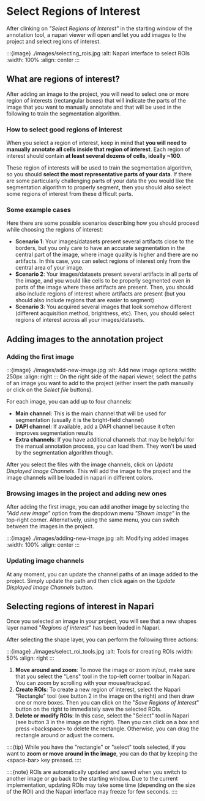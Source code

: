 # Select Regions of Interest

After clinking on _"Select Regions of Interest"_ in the starting window of the annotation tool, a napari viewer will open and let you add images to the project and select regions of interest. 

:::{image} ./images/selecting_rois.jpg
:alt: Napari interface to select ROIs
:width: 100%
:align: center
:::


## What are regions of interest? 
After adding an image to the project, you will need to select one or more region of interests (rectangular boxes) that will indicate the parts of the image that you want to manually annotate and that will be used in the following to train the segmentation algorithm. 

### How to select good regions of interest
When you select a region of interest, keep in mind that **you will need to manually annotate all cells inside that region of interest**. Each region of interest should contain **at least several dozens of cells, ideally ~100**. 

These region of interests will be used to train the segmentation algorithm, so you should **select the most representative parts of your data**. If there are some particularly challenging parts of your data the you would like the segmentation algorithm to properly segment, then you should also select some regions of interest from these difficult parts. 

### Some example cases
Here there are some possible scenarios describing how you should proceed while choosing the regions of interest:

- **Scenario 1**: Your images/datasets present several artifacts close to the borders, but you only care to have an accurate segmentation in the central part of the image, where image quality is higher and there are no artifacts. In this case, you can select regions of interest only from the central area of your image.
- **Scenario 2**: Your images/datasets present several artifacts in all parts of the image, and you would like cells to be properly segmented even in parts of the image where these artifacts are present. Then, you should also include regions of interest where artifacts are present (but you should also include regions that are easier to segment)
- **Scenario 3**: You acquired several images that look somehow different (different acquisition method, brightness, etc). Then, you should select regions of interest across all your images/datasets.

## Adding images to the annotation project
### Adding the first image
:::{image} ./images/add-new-image.jpg
:alt: Add new image options
:width: 250px
:align: right
:::
On the right side of the napari viewer, select the paths of an image you want to add to the project (either insert the path manually or click on the _Select file_ buttons).

For each image, you can add up to four channels:

- **Main channel**: This is the main channel that will be used for segmentation (usually it is the bright-field channel)
- **DAPI channel**: If available, add a DAPI channel because it often improves segmentation results
- **Extra channels**: If you have additional channels that may be helpful for the manual annotation process, you can load them. They won't be used by the segmentation algorithm though.

After you select the files with the image channels, click on _Update Displayed Image Channels_. This will add the image to the project and the image channels will be loaded in napari in different colors.

### Browsing images in the project and adding new ones
After adding the first image, you can add another image by selecting the _"Add new image"_ option from the dropdown menu _"Shown image"_ in the top-right corner. Alternatively, using the same menu, you can switch between the images in the project.

:::{image} ./images/adding-new-image.jpg
:alt: Modifying added images
:width: 100%
:align: center
:::


### Updating image channels
At any moment, you can update the channel paths of an image added to the project. Simply update the path and then click again on the _Update Displayed Image Channels_ button.

## Selecting regions of interest in Napari
Once you selected an image in your project, you will see that a new shapes layer named "_Regions of interest_" has been loaded in Napari.


After selecting the shape layer, you can perform the following three actions:

:::{image} ./images/select_roi_tools.jpg
:alt: Tools for creating ROIs
:width: 50%
:align: right
:::

1. **Move around and zoom**: To move the image or zoom in/out, make sure that you select the "Lens" tool in the top-left corner toolbar in Napari. You can zoom by scrolling with your mouse/trackpad.
2. **Create ROIs**: To create a new region of interest, select the Napari "Rectangle" tool (see button 2 in the image on the right) and then draw one or more boxes. Then you can click on the "_Save Regions of Interest_" button on the right to immediately save the selected ROIs.
3. **Delete or modify ROIs**: In this case, select the "Select" tool in Napari (see button 3 in the image on the right). Then you can click on a box and press \<backspace> to delete the rectangle. Otherwise, you can drag the rectangle around or adjust the corners.  


::::{tip}
While you have the "rectangle" or "select" tools selected, if you want to **zoom or move around in the image**, you can do that by keeping the \<space-bar> key pressed.
::::

::::{note}
ROIs are automatically updated and saved when you switch to another image or go back to the starting window. Due to the current implementation, updating ROIs may take some time (depending on the size of the ROI) and the Napari interface may freeze for few seconds.
::::
